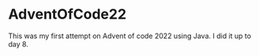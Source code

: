 # AdventOfCode22


This was my first attempt on Advent of code 2022 using Java.
I did it up to day 8.

